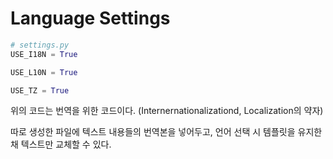 

# Language Settings

```python
# settings.py
USE_I18N = True

USE_L10N = True

USE_TZ = True
```

위의 코드는 번역을 위한 코드이다. (Internernationalizationd, Localization의 약자)

따로 생성한 파일에 텍스트 내용들의 번역본을 넣어두고, 언어 선택 시 템플릿을 유지한 채 텍스트만 교체할 수 있다.

